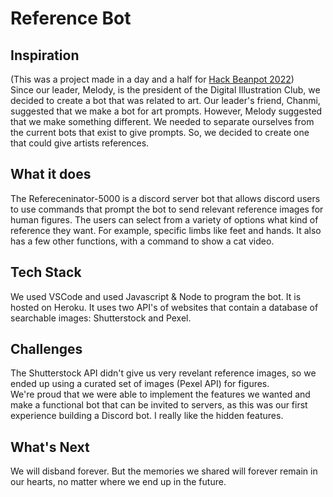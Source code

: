 # Reference Bot
## Inspiration
(This was a project made in a day and a half for [Hack Beanpot 2022](https://hackbeanpot-2022.devpost.com/))  
Since our leader, Melody, is the president of the Digital Illustration Club, we decided to create a bot that was related to art. Our leader's friend, Chanmi, suggested that we make a bot for art prompts. However, Melody suggested that we make something different. We needed to separate ourselves from the current bots that exist to give prompts. So, we decided to create one that could give artists references.

## What it does
The Refereceninator-5000 is a discord server bot that allows discord users to use commands that prompt the bot to send relevant reference images for human figures. The users can select from a variety of options what kind of reference they want. For example, specific limbs like feet and hands. It also has a few other functions, with a command to show a cat video.

## Tech Stack
We used VSCode and used Javascript & Node to program the bot. It is hosted on Heroku. It uses two API's of websites that contain a database of searchable images: Shutterstock and Pexel.

## Challenges
The Shutterstock API didn't give us very revelant reference images, so we ended up using a curated set of images (Pexel API) for figures.  
We're proud that we were able to implement the features we wanted and make a functional bot that can be invited to servers, as this was our first experience building a Discord bot. I really like the hidden features.

## What's Next
We will disband forever. But the memories we shared will forever remain in our hearts, no matter where we end up in the future.
